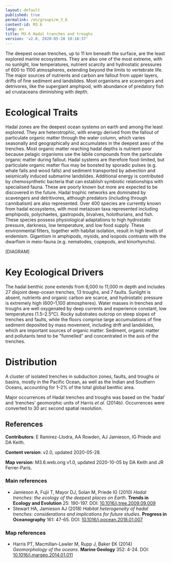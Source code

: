 ```yaml
---
layout: default
published: true
permalink: /en/groups/m_3_6
content-id: M3.6
lang: en
title: M3.6 Hadal trenches and troughs
version: 'v2.0, 2020-05-28 10:18:37'
---
```


The deepest ocean trenches, up to 11 km beneath the surface, are the least explored marine ecosystems.  They are also one of the most extreme, with no sunlight, low temperatures, nutrient scarcity and hydrostatic pressures of 600 to 1100 atmospheres, extending beyond the limits to vertebrate life. The major sources of nutrients and carbon are fallout from upper layers, drifts of fine sediment and landslides. Most organisms are scavengers and detrivores, like the supergiant amphipod, with abundance of predatory fish ad crustaceans diminishing with depth.

# Ecological Traits
 
Hadal zones are the deepest ocean systems on earth and among the least explored. They are heterotrophic, with energy derived from the fallout of particulate organic matter through the water column, which varies seasonally and geographically and accumulates in the deepest axes of the trenches. Most organic matter reaching hadal depths is nutrient-poor because pelagic organisms use the labile compounds from the particulate organic matter during fallout. Hadal systems are therefore food-limited, but particulate organic matter flux may be boosted by sporadic pulses (e.g. whale falls and wood falls) and sediment transported by advection and seismically induced submarine landslides. Additional energy is contributed by chemosynthetic bacteria that can establish symbiotic relationships with specialised fauna. These are poorly known but more are expected to be discovered in the future. Hadal trophic networks are dominated by scavengers and detritivores, although predators (including through cannibalism) are also represented. Over 400 species are currently known from hadal ecosystems, with most metazoan taxa represented including amphipods, polychaetes, gastropods, bivalves, holothurians, and fish. These species possess physiological adaptations to high hydrostatic pressure, darkness, low temperature, and low food supply. These environmental filters, together with habitat isolation, result in high levels of endemism. Gigantism in amphipods, mysids, and isopods contrasts with the dwarfism in meio-fauna (e.g. nematodes, copepods, and kinorhynchs).

[DIAGRAM]

# Key Ecological Drivers
 
The hadal benthic zone extends from 6,000 to 11,000 m depth and includes 27 disjoint deep-ocean trenches, 13 troughs, and 7 faults. Sunlight is absent, nutrients and organic carbon are scarce, and hydrostatic pressure is extremely high (600–1,100 atmospheres). Water masses in trenches and troughs are well oxygenated by deep currents and experience constant, low temperatures (1.5–2.5°C). Rocky substrates outcrop on steep slopes of trenches and faults, while the floors comprise large accumulations of fine sediment deposited by mass movement, including drift and landslides, which are important sources of organic matter. Sediment, organic matter and pollutants tend to be "funnelled" and concentrated in the axis of the trenches.
 
# Distribution
 
A cluster of isolated trenches in subduction zones, faults, and troughs or basins, mostly in the Pacific Ocean, as well as the Indian and Southern Oceans, accounting for 1–2% of the total global benthic area.

Major occurrences of Hadal trenches and troughs was based on the ‘hadal’ and ‘trenches’ geomorphic units of Harris _et al._ (2014b). Occurrences were converted to 30 arc second spatial resolution.

## References

**Contributors**: E Ramirez-Llodra, AA Rowden, AJ Jamieson, IG Priede and DA Keith.

**Content version**: v2.0, updated 2020-05-28.

**Map version**: M3.6.web.orig v1.0, updated 2020-10-05 by DA Keith and JR Ferrer-Paris.

### Main references
* Jamieson A, Fujii T, Mayor DJ, Solan M, Priede IG  (2010) *Hadal trenches: the ecology of the deepest places on Earth*. **Trends in Ecology and Evolution** 25: 190-197. DOI: [10.1016/j.tree.2009.09.009](http://doi.org/10.1016/j.tree.2009.09.009)
* Stewart HA, Jamieson AJ  (2018) *Habitat heterogeneity of hadal trenches: considerations and implications for future studies*. **Progress in Oceanography** 161: 47-65. DOI: [10.1016/j.pocean.2018.01.007](http://doi.org/10.1016/j.pocean.2018.01.007)

### Map references
* Harris PT, Macmillan-Lawler M, Rupp J, Baker EK  (2014) *Geomorphology of the oceans*. **Marine Geology** 352: 4-24. DOI: [10.1016/j.margeo.2014.01.011](http://doi.org/10.1016/j.margeo.2014.01.011)
